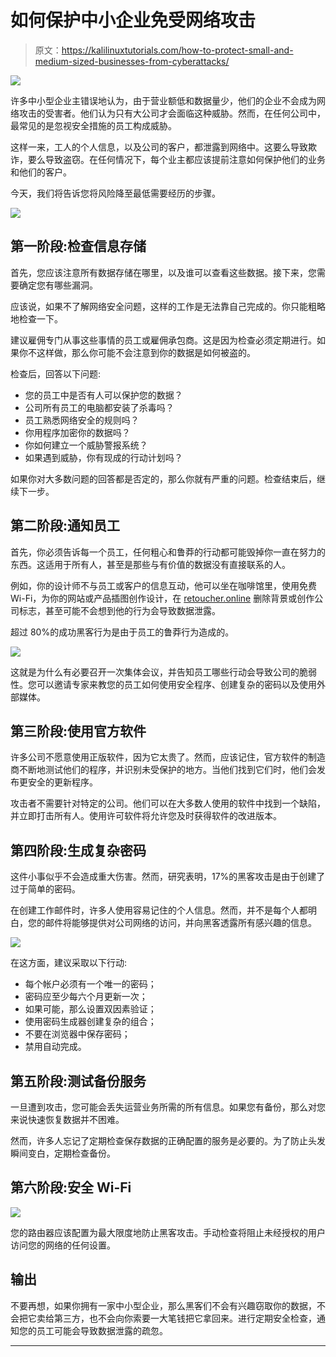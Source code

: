 # 如何保护中小企业免受网络攻击

> 原文：<https://kalilinuxtutorials.com/how-to-protect-small-and-medium-sized-businesses-from-cyberattacks/>

[![](img//960a5418c0affb74d52b27a95fb4c7b8.png)](https://1.bp.blogspot.com/-wyk_pGtA6JA/YaREQ6sGvZI/AAAAAAAAPV0/tRxMAepkUKYrOU03qJKCAN3PnuUpkPZ3wCLcBGAsYHQ/s16000/CYBER%2BBUSINESS.jpg)

许多中小型企业主错误地认为，由于营业额低和数据量少，他们的企业不会成为网络攻击的受害者。他们认为只有大公司才会面临这种威胁。然而，在任何公司中，最常见的是忽视安全措施的员工构成威胁。

这样一来，工人的个人信息，以及公司的客户，都泄露到网络中。这要么导致欺诈，要么导致盗窃。在任何情况下，每个业主都应该提前注意如何保护他们的业务和他们的客户。

今天，我们将告诉您将风险降至最低需要经历的步骤。

![](img//4fe59da8426995fe7094f53c2861d0ec.png)

## **第一阶段:检查信息存储**

首先，您应该注意所有数据存储在哪里，以及谁可以查看这些数据。接下来，您需要确定您有哪些漏洞。

应该说，如果不了解网络安全问题，这样的工作是无法靠自己完成的。你只能粗略地检查一下。

建议雇佣专门从事这些事情的员工或雇佣承包商。这是因为检查必须定期进行。如果你不这样做，那么你可能不会注意到你的数据是如何被盗的。

检查后，回答以下问题:

*   您的员工中是否有人可以保护您的数据？
*   公司所有员工的电脑都安装了杀毒吗？
*   员工熟悉网络安全的规则吗？
*   你用程序加密你的数据吗？
*   你如何建立一个威胁警报系统？
*   如果遇到威胁，你有现成的行动计划吗？

如果你对大多数问题的回答都是否定的，那么你就有严重的问题。检查结束后，继续下一步。

## **第二阶段:通知员工**

首先，你必须告诉每一个员工，任何粗心和鲁莽的行动都可能毁掉你一直在努力的东西。这适用于所有人，甚至是那些与有价值的数据没有直接联系的人。

例如，你的设计师不与员工或客户的信息互动，他可以坐在咖啡馆里，使用免费 Wi-Fi，为你的网站或产品插图创作设计，在 [retoucher.online](https://retoucher.online) 删除背景或创作公司标志，甚至可能不会想到他的行为会导致数据泄露。

超过 80%的成功黑客行为是由于员工的鲁莽行为造成的。

![](img//ca4f49f17477878ef313860cdcc43dc0.png)

这就是为什么有必要召开一次集体会议，并告知员工哪些行动会导致公司的脆弱性。您可以邀请专家来教您的员工如何使用安全程序、创建复杂的密码以及使用外部媒体。

## **第三阶段:使用官方软件**

许多公司不愿意使用正版软件，因为它太贵了。然而，应该记住，官方软件的制造商不断地测试他们的程序，并识别未受保护的地方。当他们找到它们时，他们会发布更安全的更新程序。

攻击者不需要针对特定的公司。他们可以在大多数人使用的软件中找到一个缺陷，并立即打击所有人。使用许可软件将允许您及时获得软件的改进版本。

## **第四阶段:生成复杂密码**

这件小事似乎不会造成重大伤害。然而，研究表明，17%的黑客攻击是由于创建了过于简单的密码。

在创建工作邮件时，许多人使用容易记住的个人信息。然而，并不是每个人都明白，您的邮件将能够提供对公司网络的访问，并向黑客透露所有感兴趣的信息。

![](img//1310fec5f28be65baae5de44f568613c.png)

在这方面，建议采取以下行动:

*   每个帐户必须有一个唯一的密码；
*   密码应至少每六个月更新一次；
*   如果可能，那么设置双因素验证；
*   使用密码生成器创建复杂的组合；
*   不要在浏览器中保存密码；
*   禁用自动完成。

## **第五阶段:测试备份服务**

一旦遭到攻击，您可能会丢失运营业务所需的所有信息。如果您有备份，那么对您来说快速恢复数据并不困难。

然而，许多人忘记了定期检查保存数据的正确配置的服务是必要的。为了防止头发瞬间变白，定期检查备份。

## **第六阶段:安全 Wi-Fi**

![](img//7edf46be12c2c5a1770eb882779d91e6.png)

您的路由器应该配置为最大限度地防止黑客攻击。手动检查将阻止未经授权的用户访问您的网络的任何设置。

## **输出**

不要再想，如果你拥有一家中小型企业，那么黑客们不会有兴趣窃取你的数据，不会把它卖给第三方，也不会向你索要一大笔钱把它拿回来。进行定期安全检查，通知您的员工可能会导致数据泄露的疏忽。

* * *